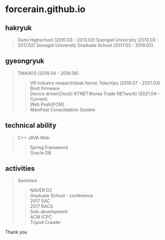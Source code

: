 # forcerain.github.io

## hakryuk
> Gumi Highschool (2010.03 - 2013.02)
Soongsil University (2013.03 - 2017.02)
Soongsil University Graduate School (2017.03 - 2019.02)

## gyeongryuk
> TMAXOS (2019.04 - 2019.06)   
>	> VR industry research(task force)
> Telechips (2019.07 - 2021.03)   
>	> Boot firmware   
>	> Device driver(Clock)
> KTNET(Korea Trade NETwork) (2021.04 - Current)   
>	> Web Push(FCM)   
>	> ManiFest Consolidation System

## technical ability
> C++
> JAVA
> Web   
>	> Spring Framework   
>	> Oracle DB

## activities
> Seminars
>	> NAVER D2   
> Graduate School - conference   
>	> 2017 SAC   
>	> 2017 RACS   
> Solo development   
>	> ACM ICPC   
>	> Tripod Crawler   


Thank you

